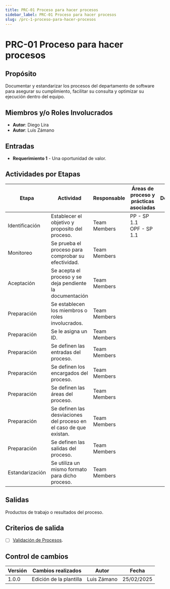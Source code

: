 ```yaml
---
title: PRC-01 Proceso para hacer procesos
sidebar_label: PRC-01 Proceso para hacer procesos
slug: /prc-1-proceso-para-hacer-procesos
---
```


# PRC-01 Proceso para hacer procesos

## Propósito

Documentar y estandarizar los procesos del departamento de software para asegurar su cumplimiento, facilitar su consulta y optimizar su ejecución dentro del equipo.

## Miembros y/o Roles Involucrados

- **Autor**: Diego Lira
- **Autor**: Luis Zámano

## Entradas

- **Requerimiento 1** - Una oportunidad de valor.

## Actividades por Etapas

| Etapa               | Actividad                           | Responsable                                          | Áreas de proceso y prácticas asociadas                                                          | Desviaciones                                                          |
| ------------------- | ----------------------------------- | ---------------------------------------------------- | ----------------------------------------------------------------------------------------------- | --------------------------------------------------------------------- |
| Identificación | Establecer el objetivo y proposito del proceso.                | Team Members | PP - SP 1.1 <br /> OPF - SP 1.1| |
| Monitoreo   | Se prueba el proceso para comprobar su efectividad.               | Team Members | | | 
| Aceptación  | Se acepta el proceso y se deja pendiente la documentación         | Team Members | | | 
| Preparación | Se establecen los miembros o roles involucrados.                  | Team Members | | | 
| Preparación | Se le asigna un ID.                                               | Team Members | | |
| Preparación | Se definen las entradas del proceso.                              | Team Members | | |
| Preparación | Se definen los encargados del proceso.                            | Team Members | | |
| Preparación | Se definen las áreas del proceso.                                 | Team Members | | |
| Preparación | Se definen las desviaciones del proceso en el caso de que existan.| Team Members | | |
| Preparación | Se definen las salidas del proceso.                               | Team Members | | |
| Estandarización | Se utiliza un mismo formato para dicho proceso.               | Team Members | | |

## Salidas

Productos de trabajo o resultados del proceso.

## Criterios de salida

- [ ] [Validación de Procesos](https://pix3l-it.github.io/Wiki/docs/val-01-validacion-de-procesos).

## Control de cambios

| Versión | Cambios realizados    | Autor          | Fecha      |
| ------- | --------------------- | -------------- | ---------- |
| 1.0.0   | Edición de la plantilla | Luis Zámano  | 25/02/2025 |
